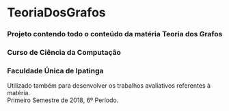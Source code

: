 # TeoriaDosGrafos
### Projeto contendo todo o conteúdo da matéria Teoria dos Grafos
### Curso de Ciência da Computação
### Faculdade Única de Ipatinga
Utilizado também para desenvolver os trabalhos avaliativos referentes à matéria. <br/>
Primeiro Semestre de 2018, 6º Período.
